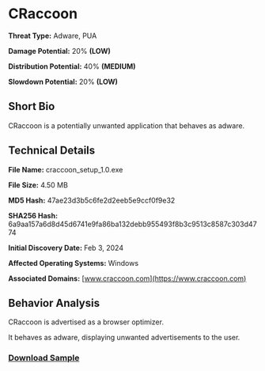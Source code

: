# CRaccoon

**Threat Type:** Adware, PUA


**Damage Potential:** 20% **(LOW)**

**Distribution Potential:** 40% **(MEDIUM)**

**Slowdown Potential:** 20% **(LOW)**

## Short Bio
CRaccoon is a potentially unwanted application that behaves as adware.

## Technical Details
**File Name:** craccoon_setup_1.0.exe

**File Size:** 4.50 MB

**MD5 Hash:** 47ae23d3b5c6fe2d2eeb5e9ccf0f9e32

**SHA256 Hash:** 6a9aa157a6d8d45d6741e9fa86ba132debb955493f8b3c9513c8587c303d4774

**Initial Discovery Date:** Feb 3, 2024

**Affected Operating Systems:** Windows

**Associated Domains:** [www.craccoon.com](https://www.craccoon.com)

## Behavior Analysis
CRaccoon is advertised as a browser optimizer.

It behaves as adware, displaying unwanted advertisements to the user.

### [Download Sample](https://mega.nz/file/xDcmSKbR#5IWjsgJGy7isTvvqnATszHYpEVMVJCvCYGnxQsdovM8)
